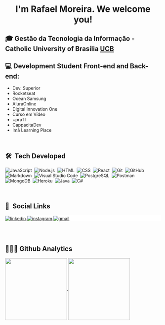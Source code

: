 
<h1 align="center">I'm Rafael Moreira. <!-- <img src="https://raw.githubusercontent.com/kaueMarques/kaueMarques/master/hi.gif" width="30px"> --> We welcome you! </h1>
<!--
<a>
    <img align="right" src="https://media4.giphy.com/media/gXbkrOe5fVoyYKjGCr/giphy.gif?cid=790b761156e4ec760ffc734e5ee48b099535594fc49ecfb5&rid=giphy.gif&ct=g" alt="Coder GIF" width="480" height="490em">
</a> 
-->
<!-- https://media.giphy.com/media/SWoSkN6DxTszqIKEqv/giphy.gif -->

## 🎓 Gestão da Tecnologia da Informação - Catholic University of Brasília [UCB](https://www.linkedin.com/school/universidadecatolicadebrasilia/) 

## 💻 Development Student Front-end and Back-end:
- Dev. Superior
- Rocketseat
- Ocean Samsung 
- AluraOnline  
- Digital Innovation One 
- Curso em Vídeo  
- +praTI 
- CappacitaDev 
- Imã Learning Place

<br>

## 🛠 &nbsp;Tech Developed


![JavaScript](https://img.shields.io/badge/-JavaScript-05122A?style=flat&logo=javascript)&nbsp;
![Node.js](https://img.shields.io/badge/-Node.js-05122A?style=flat&logo=node.js)&nbsp;
![HTML](https://img.shields.io/badge/-HTML-05122A?style=flat&logo=HTML5)&nbsp;
![CSS](https://img.shields.io/badge/-CSS-05122A?style=flat&logo=CSS3&logoColor=1572B6)&nbsp;
![React](https://img.shields.io/badge/-React-05122A?style=flat&logo=react)&nbsp;
![Git](https://img.shields.io/badge/-Git-05122A?style=flat&logo=git)&nbsp;
![GitHub](https://img.shields.io/badge/-GitHub-05122A?style=flat&logo=github)&nbsp;
![Markdown](https://img.shields.io/badge/-Markdown-05122A?style=flat&logo=markdown)&nbsp;
![Visual Studio Code](https://img.shields.io/badge/-Visual%20Studio%20Code-05122A?style=flat&logo=visual-studio-code&logoColor=007ACC)&nbsp;
![PostgreSQL](https://img.shields.io/badge/-PostgreSQL-05122A?style=flat&logo=postgresql)&nbsp;
![Postman](https://img.shields.io/badge/-Postman-05122A?style=flat&logo=postman)&nbsp;
![MongoDB](https://img.shields.io/badge/-MongoDB-05122A?style=flat&logo=mongodb)&nbsp;
![Heroku](https://img.shields.io/badge/-Heroku-05122A?style=flat&logo=heroku)&nbsp;
![Java](https://img.shields.io/badge/-Java-05122A?style=flat&logo=java)&nbsp;
![C#](https://img.shields.io/badge/-CSharp-05122A?style=flat&logo=csharp)&nbsp;

<br>
<!--
## ⚙️ &nbsp;GitHub Stats 🚀


<p align="left" >
<img width="490em" src="https://github-readme-stats.vercel.app/api?username=RafaeltiMoreira&show_icons=true&theme=transparent" alt="RafaeltiMoreira's stats"/>
</p>  

<br />
<br />

## ⚙️ &nbsp;GitHub Languages 🚀


<p align="left" >
<img width="490em" ![Anurag's GitHub stats] src="https://github-readme-stats.vercel.app/api/top-langs/?username=RafaeltiMoreira&layout=compact&theme=vision-friendly-dark" alt="RafaeltiMoreira's most languages"/>
</p>

![RafaeltiMoreira GitHub stats](https://github-readme-stats.vercel.app/api?username=RafaeltiMoreira&show_icons=true&theme=radical)

![Anurag's GitHub stats](https://github-readme-stats.vercel.app/api?username=rafaelmoreira&show_icons=true&theme=transparent)

<a href="https://github.com/RafaeltiMoreira/github-readme-stats">
  <img align="center" src="https://github-readme-stats.vercel.app/api/pin/?username=RafaeltiMoreira&repo=github-readme-stats" />
</a>
<a href="https://github.com/RafaeltiMoreira/convoychat">
  <img align="center" src="https://github-readme-stats.vercel.app/api/pin/?username=RafaeltiMoreira&repo=convoychat" />
//</a>

<br /> 
<br /> -->

## 💬 &nbsp;Social Links


<p style="background:white">
<a href="https://www.linkedin.com/in/rafael-moreira-ti/" target="_blank">
  <img align="center" src="https://img.shields.io/badge/-Rafael Moreira-05122A?style=flat&logo=linkedin" alt="linkedin"/>
</a>
<a href="https://www.instagram.com/rafaeltimoreira/" target="_blank">
 <img align="center" src="https://img.shields.io/badge/-Rafael Moreira-05122A?style=flat&logo=instagram" alt="instagram"/>
</a>
<a href="https://mail.google.com/" target="_blank">
 <img align="center" src="https://img.shields.io/badge/-rafaeltimoreirass@gmail.com-c14438?style=flat&logo=Gmail&logoColor=white&link=mailto:rafaeltimoreirass@gmail.com" alt="gmail"/>
</a>
</p>

<!--![Snake animation](https://github.com/rafaeltimoreira/rafaeltimoreira/blob/output/github-contribution-grid-snake.svg)-->
<br /> 
<br />

## 🧑🏽‍💻 Github Analytics

<a href="https://github.com/anuraghazra/github-readme-stats">
  <img height=200 align="center" src="https://github-readme-stats.vercel.app/api?username=rafaeltimoreira&theme=dark" />
</a>
<a href="https://github.com/anuraghazra/convoychat">
  <img height=200 align="center" src="https://github-readme-stats.vercel.app/api/top-langs?username=rafaeltimoreira&layout=compact&theme=dark&langs_count=8&card_width=320" />
</a>

